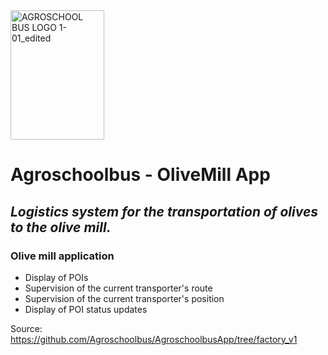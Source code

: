 
<img width="150" height="207" alt="AGROSCHOOL BUS LOGO 1-01_edited" src="https://github.com/user-attachments/assets/6c0aae28-247a-484f-bcaf-95585199acc6" />

# Agroschoolbus - OliveMill App
## _Logistics system for the transportation of olives to the olive mill._

### Olive mill application
- Display of POIs
- Supervision of the current transporter's route
- Supervision of the current transporter's position
- Display of POI status updates

Source: https://github.com/Agroschoolbus/AgroschoolbusApp/tree/factory_v1
